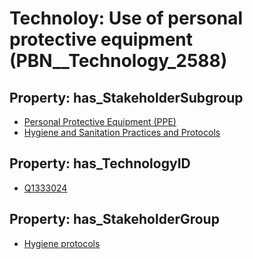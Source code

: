 # Technoloy: __Use of personal protective equipment__ (PBN__Technology_2588)

## Property: has_StakeholderSubgroup

* [Personal Protective Equipment (PPE)](PBN__TechSubgroup_58)
* [Hygiene and Sanitation Practices and Protocols](PBN__TechSubgroup_60)

## Property: has_TechnologyID

* [Q1333024](Q1333024)

## Property: has_StakeholderGroup

* [Hygiene protocols](PBN__TechGroup_9)

